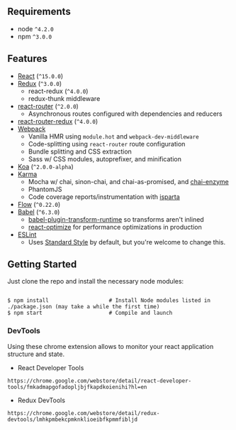 Requirements
------------

* node `^4.2.0`
* npm `^3.0.0`

Features
--------

* [React](https://github.com/facebook/react) (`^15.0.0`)
* [Redux](https://github.com/rackt/redux) (`^3.0.0`)
  * react-redux (`^4.0.0`)
  * redux-thunk middleware
* [react-router](https://github.com/rackt/react-router) (`^2.0.0`)
  * Asynchronous routes configured with dependencies and reducers
* [react-router-redux](https://github.com/rackt/react-router-redux) (`^4.0.0`)
* [Webpack](https://github.com/webpack/webpack)
  * Vanilla HMR using `module.hot` and `webpack-dev-middleware`
  * Code-splitting using `react-router` route configuration
  * Bundle splitting and CSS extraction
  * Sass w/ CSS modules, autoprefixer, and minification
* [Koa](https://github.com/koajs/koa) (`^2.0.0-alpha`)
* [Karma](https://github.com/karma-runner/karma)
  * Mocha w/ chai, sinon-chai, and chai-as-promised, and [chai-enzyme](https://github.com/producthunt/chai-enzyme)
  * PhantomJS
  * Code coverage reports/instrumentation with [isparta](https://github.com/deepsweet/isparta-loader)
* [Flow](http://flowtype.org/) (`^0.22.0`)
* [Babel](https://github.com/babel/babel) (`^6.3.0`)
  * [babel-plugin-transform-runtime](https://www.npmjs.com/package/babel-plugin-transform-runtime) so transforms aren't inlined
  * [react-optimize](https://github.com/thejameskyle/babel-react-optimize) for performance optimizations in production
* [ESLint](http://eslint.org)
  * Uses [Standard Style](https://github.com/feross/standard) by default, but you're welcome to change this.

Getting Started
---------------

Just clone the repo and install the necessary node modules:

```shell

$ npm install                   # Install Node modules listed in ./package.json (may take a while the first time)
$ npm start                     # Compile and launch
```


### DevTools

Using these chrome extension allows to monitor your react application structure and state.

* React Developer Tools
```
https://chrome.google.com/webstore/detail/react-developer-tools/fmkadmapgofadopljbjfkapdkoienihi?hl=en
```

* Redux DevTools
```
https://chrome.google.com/webstore/detail/redux-devtools/lmhkpmbekcpmknklioeibfkpmmfibljd
```